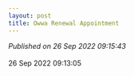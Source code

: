 ```yaml
---
layout: post
title: Owwa Renewal Appointment
---
```

_Published on 26 Sep 2022 09:15:43_
<br>
<br>
26 Sep 2022 09:13:05
